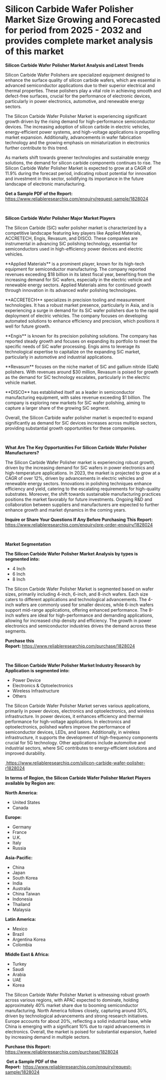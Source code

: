 <p><h1>Silicon Carbide Wafer Polisher Market Size Growing and Forecasted for period from 2025 - 2032 and provides complete market analysis of this market</h1></p><p><strong>Silicon Carbide Wafer Polisher Market Analysis and Latest Trends</strong></p>
<p><p>Silicon Carbide Wafer Polishers are specialized equipment designed to enhance the surface quality of silicon carbide wafers, which are essential in advanced semiconductor applications due to their superior electrical and thermal properties. These polishers play a vital role in achieving smooth and defect-free surfaces, crucial for the performance of electronic devices, particularly in power electronics, automotive, and renewable energy sectors.</p><p>The Silicon Carbide Wafer Polisher Market is experiencing significant growth driven by the rising demand for high-performance semiconductor devices. The increasing adoption of silicon carbide in electric vehicles, energy-efficient power systems, and high-voltage applications is propelling market expansion. Additionally, advancements in wafer fabrication technology and the growing emphasis on miniaturization in electronics further contribute to this trend.</p><p>As markets shift towards greener technologies and sustainable energy solutions, the demand for silicon carbide components continues to rise. The Silicon Carbide Wafer Polisher Market is expected to grow at a CAGR of 11.9% during the forecast period, indicating robust potential for innovation and investment in this sector, solidifying its importance in the future landscape of electronic manufacturing.</p></p>
<p><strong>Get a Sample PDF of the Report:&nbsp;</strong> <a href="https://www.reliableresearchiq.com/enquiry/request-sample/1828024?utm_campaign=2443&utm_medium=2&utm_source=Github&utm_content=ia&utm_term=16042025&utm_id=silicon-carbide-wafer-polisher">https://www.reliableresearchiq.com/enquiry/request-sample/1828024</a></p>
<p>&nbsp;</p>
<p><strong>Silicon Carbide Wafer Polisher Major Market Players</strong></p>
<p><p>The Silicon Carbide (SiC) wafer polisher market is characterized by a competitive landscape featuring key players like Applied Materials, ACCRETECH, Engis, Revasum, and DISCO. These companies are instrumental in advancing SiC polishing technology, essential for semiconductors used in high-efficiency power devices and electric vehicles.</p><p>**Applied Materials** is a prominent player, known for its high-tech equipment for semiconductor manufacturing. The company reported revenues exceeding $18 billion in its latest fiscal year, benefiting from the increasing demand for SiC wafers, especially in the electric vehicle and renewable energy sectors. Applied Materials aims for continued growth through innovation in its advanced wafer polishing technologies.</p><p>**ACCRETECH** specializes in precision tooling and measurement technologies. It has a robust market presence, particularly in Asia, and is experiencing a surge in demand for its SiC wafer polishers due to the rapid deployment of electric vehicles. The company focuses on developing automated solutions to enhance efficiency and precision, which positions it well for future growth.</p><p>**Engis** is known for its precision polishing solutions. The company has reported steady growth and focuses on expanding its portfolio to meet the specific needs of SiC wafer processing. Engis aims to leverage its technological expertise to capitalize on the expanding SiC market, particularly in automotive and industrial applications.</p><p>**Revasum** focuses on the niche market of SiC and gallium nitride (GaN) polishers. With revenues around $30 million, Revasum is poised for growth as the demand for SiC technology escalates, particularly in the electric vehicle market.</p><p>**DISCO** has established itself as a leader in semiconductor manufacturing equipment, with sales revenue exceeding $1 billion. The company is exploring new markets for SiC wafer polishing, aiming to capture a larger share of the growing SiC segment.</p><p>Overall, the Silicon Carbide wafer polisher market is expected to expand significantly as demand for SiC devices increases across multiple sectors, providing substantial growth opportunities for these companies.</p></p>
<p>&nbsp;</p>
<p><strong>What Are The Key Opportunities For Silicon Carbide Wafer Polisher Manufacturers?</strong></p>
<p><p>The Silicon Carbide Wafer Polisher market is experiencing robust growth, driven by the increasing demand for SiC wafers in power electronics and high-temperature applications. In 2023, the market is projected to grow at a CAGR of over 12%, driven by advancements in electric vehicles and renewable energy sectors. Innovations in polishing techniques enhance efficiency and yield, catering to the escalating requirements for high-quality substrates. Moreover, the shift towards sustainable manufacturing practices positions the market favorably for future investments. Ongoing R&D and collaboration between suppliers and manufacturers are expected to further enhance growth and market dynamics in the coming years.</p></p>
<p><strong>Inquire or Share Your Questions If Any Before Purchasing This Report:</strong> <a href="https://www.reliableresearchiq.com/enquiry/pre-order-enquiry/1828024?utm_campaign=2443&utm_medium=2&utm_source=Github&utm_content=ia&utm_term=16042025&utm_id=silicon-carbide-wafer-polisher">https://www.reliableresearchiq.com/enquiry/pre-order-enquiry/1828024</a></p>
<p>&nbsp;</p>
<p><strong>Market Segmentation</strong></p>
<p><strong>The Silicon Carbide Wafer Polisher Market Analysis by types is segmented into:</strong></p>
<p><ul><li>4 Inch</li><li>6 Inch</li><li>8 Inch</li></ul></p>
<p><p>The Silicon Carbide Wafer Polisher Market is segmented based on wafer sizes, primarily including 4-inch, 6-inch, and 8-inch wafers. Each size caters to different applications and technological advancements. The 4-inch wafers are commonly used for smaller devices, while 6-inch wafers support mid-range applications, offering enhanced performance. The 8-inch wafers are ideal for high-performance and demanding applications, allowing for increased chip density and efficiency. The growth in power electronics and semiconductor industries drives the demand across these segments.</p></p>
<p><strong>Purchase this Report:&nbsp;</strong><a href="https://www.reliableresearchiq.com/purchase/1828024?utm_campaign=2443&utm_medium=2&utm_source=Github&utm_content=ia&utm_term=16042025&utm_id=silicon-carbide-wafer-polisher">https://www.reliableresearchiq.com/purchase/1828024</a></p>
<p>&nbsp;</p>
<p><strong>The Silicon Carbide Wafer Polisher Market Industry Research by Application is segmented into:</strong></p>
<p><ul><li>Power Device</li><li>Electronics & Optoelectronics</li><li>Wireless Infrastructure</li><li>Others</li></ul></p>
<p><p>The Silicon Carbide Wafer Polisher Market serves various applications, primarily in power devices, electronics and optoelectronics, and wireless infrastructure. In power devices, it enhances efficiency and thermal performance for high-voltage applications. In electronics and optoelectronics, polished wafers improve the performance of semiconductor devices, LEDs, and lasers. Additionally, in wireless infrastructure, it supports the development of high-frequency components crucial for 5G technology. Other applications include automotive and industrial sectors, where SiC contributes to energy-efficient solutions and improved durability.</p></p>
<p><a href="https://www.reliableresearchiq.com/silicon-carbide-wafer-polisher-r1828024?utm_campaign=2443&utm_medium=2&utm_source=Github&utm_content=ia&utm_term=16042025&utm_id=silicon-carbide-wafer-polisher">&nbsp;https://www.reliableresearchiq.com/silicon-carbide-wafer-polisher-r1828024</a></p>
<p><strong>In terms of Region, the Silicon Carbide Wafer Polisher Market Players available by Region are:</strong></p>
<p>
    <p> <strong> North America: </strong>
        <ul>
            <li>United States</li>
            <li>Canada</li>
        </ul>
        </p> 
    <p> <strong> Europe: </strong>
        <ul>
            <li>Germany</li>
            <li>France</li>
            <li>U.K.</li>
            <li>Italy</li>
            <li>Russia</li>
        </ul>
        </p> 
    <p> <strong> Asia-Pacific: </strong>
        <ul>
            <li>China</li>
            <li>Japan</li>
            <li>South Korea</li>
            <li>India</li>
            <li>Australia</li>
            <li>China Taiwan</li>
            <li>Indonesia</li>
            <li>Thailand</li>
            <li>Malaysia</li>
        </ul>
        </p> 
    <p> <strong> Latin America: </strong>
        <ul>
            <li>Mexico</li>
            <li>Brazil</li>
            <li>Argentina Korea</li>
            <li>Colombia</li>
        </ul>
        </p> 
    <p> <strong> Middle East & Africa: </strong>
        <ul>
            <li>Turkey</li>
            <li>Saudi</li>
            <li>Arabia</li>
            <li>UAE</li>
            <li>Korea</li>
        </ul>
    </p>
    </p>
<p><p>The Silicon Carbide Wafer Polisher Market is witnessing robust growth across various regions, with APAC expected to dominate, holding approximately 40% market share due to booming semiconductor manufacturing. North America follows closely, capturing around 30%, driven by technological advancements and strong research initiatives. Europe accounts for about 20%, reflecting a solid industrial base, while China is emerging with a significant 10% due to rapid advancements in electronics. Overall, the market is poised for substantial expansion, fueled by increasing demand in multiple sectors.</p></p>
<p><strong>Purchase this Report: </strong><a href="https://www.reliableresearchiq.com/purchase/1828024?utm_campaign=2443&utm_medium=2&utm_source=Github&utm_content=ia&utm_term=16042025&utm_id=silicon-carbide-wafer-polisher">https://www.reliableresearchiq.com/purchase/1828024</a></p>
<p>&nbsp;<strong>Get a Sample PDF of the Report:&nbsp;&nbsp;</strong><a href="https://www.reliableresearchiq.com/enquiry/request-sample/1828024?utm_campaign=2443&utm_medium=2&utm_source=Github&utm_content=ia&utm_term=16042025&utm_id=silicon-carbide-wafer-polisher">https://www.reliableresearchiq.com/enquiry/request-sample/1828024</a></p>
<p><strong></strong></p>
<p><p></p><p></p><p></p></p>